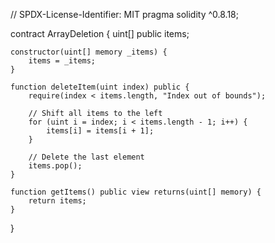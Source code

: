 // SPDX-License-Identifier: MIT
pragma solidity ^0.8.18;

contract ArrayDeletion {
uint[] public items;

    constructor(uint[] memory _items) {
        items = _items;
    }

    function deleteItem(uint index) public {
        require(index < items.length, "Index out of bounds");

        // Shift all items to the left
        for (uint i = index; i < items.length - 1; i++) {
            items[i] = items[i + 1];
        }

        // Delete the last element
        items.pop();
    }

    function getItems() public view returns(uint[] memory) {
        return items;
    }

}

